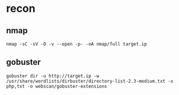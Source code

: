 # recon

## nmap

```text
nmap -sC -sV -O -v --open -p- -oA nmap/full target.ip
```

## gobuster

```text
gobuster dir -u http://target.ip -w /usr/share/wordlists/dirbuster/directory-list-2.3-medium.txt -x php,txt -o webscan/gobuster-extensions
```



